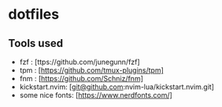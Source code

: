 # dotfiles

## Tools used

- fzf : [ttps://github.com/junegunn/fzf]
- tpm : [https://github.com/tmux-plugins/tpm]
- fnm : [https://github.com/Schniz/fnm]
- kickstart.nvim: [git@github.com:nvim-lua/kickstart.nvim.git]
- some nice fonts: [https://www.nerdfonts.com/]
